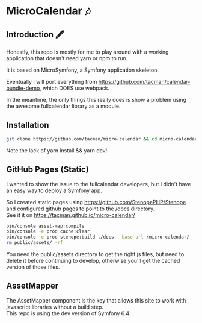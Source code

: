# MicroCalendar 🎶

## Introduction 🖋

Honestly, this repo is mostly for me to play around with a working application that doesn't need yarn or npm to run.

It is based on MicroSymfony, a Symfony application skeleton.

Eventually I will port everything from https://github.com/tacman/calendar-bundle-demo, which DOES use webpack.

In the meantime, the only things this really does is show a problem using the awesome fullcalendar library as a module.

## Installation

```bash
git clone https://github.com/tacman/micro-calendar && cd micro-calendar && composer install && symfony server:start -d 
```

Note the lack of yarn install && yarn dev!

## GitHub Pages (Static)

I wanted to show the issue to the fullcalendar developers, but I didn't have an easy way to deploy a Symfony app.  

So I created static pages using https://github.com/StenopePHP/Stenope and configured github pages to point to the /docs directory.  
See it it on https://tacman.github.io/micro-calendar/

```bash
bin/console asset-map:compile
bin/console -e prod cache:clear
bin/console -e prod stenope:build ./docs --base-url /micro-calendar/
rm public/assets/ -rf 
```

You need the public/assets directory to get the right js files, but need to delete it before continuing to develop, otherwise you'll get the cached version of those files.

## AssetMapper

The AssetMapper component is the key that allows this site to work with javascript libraries without a build step.  
This repo is using the dev version of Symfony 6.4.
